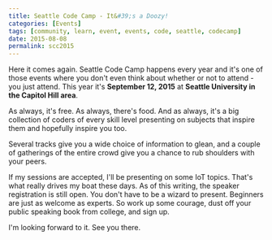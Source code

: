 ```yaml
---
title: Seattle Code Camp - It&#39;s a Doozy!
categories: [Events]
tags: [community, learn, event, events, code, seattle, codecamp]
date: 2015-08-08
permalink: scc2015
---
```


Here it comes again. Seattle Code Camp happens every year and it&#39;s one of those events where you don&#39;t even think about whether or not to attend - you just attend. This year it&#39;s **September 12, 2015** at **Seattle University in the Capitol Hill area**.


As always, it&#39;s free. As always, there&#39;s food. And as always, it&#39;s a big collection of coders of every skill level presenting on subjects that inspire them and hopefully inspire you too.

Several tracks give you a wide choice of information to glean, and a couple of gatherings of the entire crowd give you a chance to rub shoulders with your peers.

If my sessions are accepted, I&#39;ll be presenting on some IoT topics. That&#39;s what really drives my boat these days. As of this writing, the speaker registration is still open. You don&#39;t have to be a wizard to present. Beginners are just as welcome as experts. So work up some courage, dust off your public speaking book from college, and sign up.

I&#39;m looking forward to it. See you there.